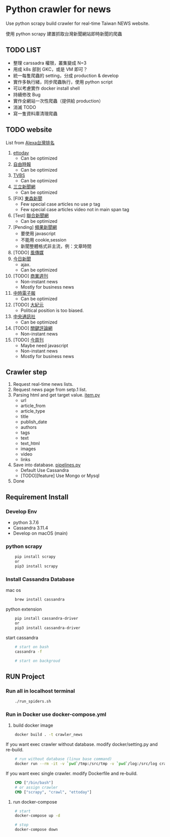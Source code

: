 # Python crawler for news

Use python scrapy build crawler for real-time Taiwan NEWS website.

使用 python scrapy 建置抓取台灣新聞網站即時新聞的爬蟲

## TODO LIST

- 整理 carssadra 權限，叢集變成 N=3
- 用成 k8s 部到 GKC，或是 VM 即可？
- 統一每隻爬蟲的 setting，分成 production & develop
- 實作多執行緒，同步爬蟲執行，使用 python script
- 可以考慮實作 docker install shell
- 持續修改 Bug
- 實作全網站一次性爬蟲（提供給 production）
- 消滅 TODO
- 寫一隻資料庫清理爬蟲

## TODO website

List from [Alexa台灣排名](https://www.prlass.com/2992/%E5%8F%B0%E7%81%A3%E7%B6%B2%E8%B7%AF%E6%96%B0%E8%81%9E%E5%AA%92%E9%AB%94%E6%B5%81%E9%87%8F%E6%8E%92%E5%90%8D-2018-01/)

1. [ettoday](https://www.ettoday.net/)
    - Can be optimized
1. [自由時報](https://www.ltn.com.tw/)
    - Can be optimized
1. [TVBS](https://news.tvbs.com.tw/)
    - Can be optimized
1. [三立新聞網](https://www.setn.com/)
    - Can be optimized
1. [FIX] [東森新聞](https://news.ebc.net.tw/)
    - Few special case articles no use p tag
    - Few special case articles video not in main span tag
1. [Test] [聯合新聞網](https://udn.com/news/index)
    - Can be optimized
1. [Pending] [頻果新聞網](https://tw.appledaily.com/home)
    - 要使用 javascript
    - 不能用 cookie,session
    - 新聞整體格式非主流，例：文章時間
1. [TODO] [風傳媒](https://www.storm.mg/)
1. [今日新聞](https://www.nownews.com/)
    - ajax.
    - Can be optimized
1. [TODO] [商業週刊](https://www.businessweekly.com.tw/)
    - Non-instant news
    - Mostly for business news
1. [中時電子報](https://www.chinatimes.com/)
    - Can be optimized
1. [TODO] [大紀元](https://www.epochtimes.com/)
    - Political position is too biased.
1. [中央通訊社](https://www.cna.com.tw/)
    - Can be optimized
1. [TODO] [關鍵評論網](https://www.thenewslens.com/)
    - Non-instant news
1. [TODO] [今周刊](https://www.businesstoday.com.tw/)
    - Maybe need javascript
    - Non-instant news
    - Mostly for business news

## Crawler step

1. Request real-time news lists.
2. Request news page from setp.1 list.
3. Parsing html and get target value. [item.py](crawler_news/items.py)
    - url
    - article_from
    - article_type
    - title
    - publish_date
    - authors
    - tags
    - text
    - text_html
    - images
    - video
    - links
4. Save into database. [pipelines.py](crawler_news/pipelines.py)
    - Default Use Cassandra
    - [TODO][feature] Use Mongo or Mysql
5. Done

## Requirement Install

### Develop Env

- python 3.7.6
- Cassandra 3.11.4
- Develop on macOS (main)

### python scrapy

```bash
    pip install scrapy
    or
    pip3 install scrapy
```

### Install Cassandra Database

mac os

```bash
    brew install cassandra
```

python extension

```bash
    pip install cassandra-driver
    or
    pip3 install cassandra-driver
```

start cassandra

```bash
    # start on bash
    cassandra -f

    # start on backgroud
```

## RUN Project

### Run all in localhost terminal

```bash
    ./run_spiders.sh
```

### Run in Docker use docker-compose.yml

1. build docker image

```bash
    docker build . -t crawler_news
```

If you want exec crawler without database. modify docker/setting.py and re-build.

```bash
    # run without database (linux base command)
    docker run --rm -it -v `pwd`/tmp:/src/tmp -v `pwd`/log:/src/log crawler_news
```

If you want exec single crawler. modify Dockerfile and re-build.

```Dockerfile
    CMD ["/bin/bash"]
    # or assign crawler
    CMD ["scrapy", "crawl", "ettoday"]
```

1. run docker-compose

```bash
    # start
    docker-compose up -d

    # stop
    docker-compose down
```

